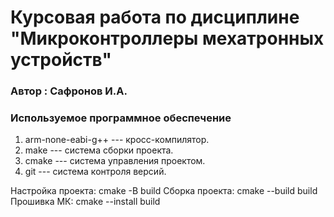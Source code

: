 # Курсовая работа по дисциплине "Микроконтроллеры мехатронных устройств"

### Автор : Сафронов И.А.

### Используемое программное обеспечение

1. arm-none-eabi-g++ --- кросс-компилятор.
1. make --- система сборки проекта.
1. cmake --- система управления проектом.
1. git --- система контроля версий.

Настройка проекта: 
    cmake -B build
Сборка проекта:
    cmake --build build     
Прошивка МК:
    cmake --install build 